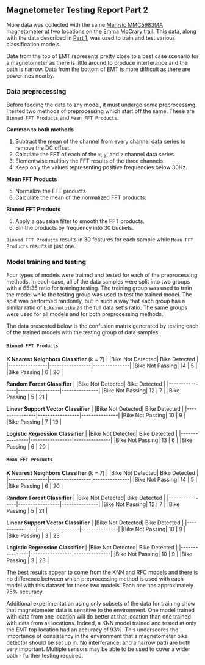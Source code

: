 ## Magnetometer Testing Report Part 2

More data was collected with the same [Memsic MMC5983MA magnetometer](./datasheets/Memsic_09102019_MMC5983MA_Datasheet_Rev_A-1635338.pdf) at two locations on the Emma McCrary trail. This data, along with the data described in [Part 1](magnetometer_testing_report_part_1.md), was used to train and test various classification models.

Data from the top of EMT represents pretty close to a best case scenario for a magnetometer as there is little around to produce interferance and the path is narrow. Data from the bottom of EMT is more difficult as there are powerlines nearby.

### Data preprocessing

Before feeding the data to any model, it must undergo some preprocessing. I tested two methods of preprocessing which start off the same. These are `Binned FFT Products` and `Mean FFT Products`.

**Common to both methods**  
1. Subtract the mean of the channel from every channel data series to remove the DC offset.
2. Calculate the FFT of each of the `x`, `y`, and `z` channel data series.
3. Elementwise multiply the FFT results of the three channels.
4. Keep only the values representing positive frequencies below 30Hz.

**Mean FFT Products**  

5. Normalize the FFT products
6. Calculate the mean of the normalized FFT products.

**Binned FFT Products**  

5. Apply a gaussian filter to smooth the FFT products.  
6. Bin the products by frequency into 30 buckets.

`Binned FFT Products` results in 30 features for each sample while `Mean FFT Products` results in just one.

### Model training and testing

Four types of models were trained and tested for each of the preprocessing methods. In each case, all of the data samples were split into two groups with a 65:35 ratio for training:testing. The training group was used to train the model while the testing group was used to test the trained model. The split was performed randomly, but in such a way that each group has a similar ratio of `bike`:`notbike` as the full data set's ratio. The same groups were used for all models and for both preprocessing methods.

The data presented below is the confusion matrix generated by testing each of the trained models with the testing group of data samples.

#### `Binned FFT Products`

**K Nearest Neighbors Classifier** (k = 7)
|                |Bike Not Detected| Bike Detected |
|----------------|-----------------|---------------|
|Bike Not Passing|              14 |             5 |
|Bike Passing    |               6 |            20 |

**Random Forest Classifier**
|                |Bike Not Detected| Bike Detected |
|----------------|-----------------|---------------|
|Bike Not Passing|              12 |             7 |
|Bike Passing    |               5 |            21 |

**Linear Support Vector Classifier**
|                |Bike Not Detected| Bike Detected |
|----------------|-----------------|---------------|
|Bike Not Passing|              10 |             9 |
|Bike Passing    |               7 |            19 |

**Logistic Regression Classifier**
|                |Bike Not Detected| Bike Detected |
|----------------|-----------------|---------------|
|Bike Not Passing|              13 |             6 |
|Bike Passing    |               6 |            20 |

#### `Mean FFT Products`

**K Nearest Neighbors Classifier** (k = 7)
|                |Bike Not Detected| Bike Detected |
|----------------|-----------------|---------------|
|Bike Not Passing|              14 |             5 |
|Bike Passing    |               6 |            20 |

**Random Forest Classifier**
|                |Bike Not Detected| Bike Detected |
|----------------|-----------------|---------------|
|Bike Not Passing|              12 |             7 |
|Bike Passing    |               5 |            21 |

**Linear Support Vector Classifier**
|                |Bike Not Detected| Bike Detected |
|----------------|-----------------|---------------|
|Bike Not Passing|              10 |             9 |
|Bike Passing    |               3 |            23 |

**Logistic Regression Classifier**
|                |Bike Not Detected| Bike Detected |
|----------------|-----------------|---------------|
|Bike Not Passing|              10 |             9 |
|Bike Passing    |               3 |            23 |

The best results appear to come from the KNN and RFC models and there is no difference between which preprocessing method is used with each model with this dataset for these two models. Each one has approximately 75% accuracy.

Additional experimentation using only subsets of the data for training show that magnetometer data is sensitive to the environment. One model trained with data from one location will do better at that location than one trained with data from all locations. Indeed, a KNN model trained and tested at only the EMT top location had an accuracy of 93%. This underscores the importance of consistency in the environment that a magnetometer bike detector should be set up in. No interferance, and a narrow path are both very important. Multiple sensors may be able to be used to cover a wider path - further testing required.